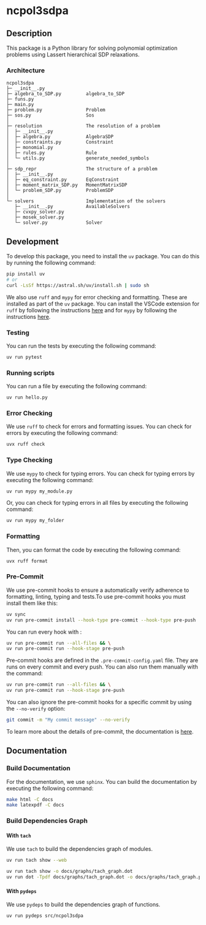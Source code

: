 # ncpol3sdpa

## Description

This package is a Python library for solving polynomial optimization problems using Lassert hierarchical SDP relaxations. 

### Architecture

```
ncpol3sdpa
├─ __init__.py
├─ algebra_to_SDP.py         algebra_to_SDP
├─ funs.py
├─ main.py
├─ problem.py                Problem
├─ sos.py                    Sos
│
├─ resolution                The resolution of a problem
│  ├─ __init__.py            
│  ├─ algebra.py             AlgebraSDP 
│  ├─ constraints.py         Constraint
│  ├─ monomial.py
│  ├─ rules.py               Rule
│  └─ utils.py               generate_needed_symbols
│
├─ sdp_repr                  The structure of a problem
│  ├─ __init__.py
│  ├─ eq_constraint.py       EqConstraint
│  ├─ moment_matrix_SDP.py   MomentMatrixSDP
│  └─ problem_SDP.py         ProblemSDP
│
└─ solvers                   Implementation of the solvers
   ├─ __init__.py            AvailableSolvers
   ├─ cvxpy_solver.py
   ├─ mosek_solver.py
   └─ solver.py              Solver
```

## Development

To develop this package, you need to install the `uv` package. You can do this by running the following command:

```bash
pip install uv
# or
curl -LsSf https://astral.sh/uv/install.sh | sudo sh
```

We also use `ruff` and `mypy` for error checking and formatting. These are installed as part of the `uv` package. You can install the VSCode extension for `ruff` by following the instructions [here](https://marketplace.visualstudio.com/items?itemName=charliermarsh.ruff) and for `mypy` by following the instructions [here](https://marketplace.visualstudio.com/items?itemName=matangover.mypy).

### Testing

You can run the tests by executing the following command:

```bash
uv run pytest
```

### Running scripts

You can run a file by executing the following command:

```bash
uv run hello.py
```

### Error Checking

We use `ruff` to check for errors and formatting issues. You can check for errors by executing the following command:

```bash
uvx ruff check
```

### Type Checking

We use `mypy` to check for typing errors. You can check for typing errors by executing the following command:

```bash
uv run mypy my_module.py
```
Or, you can check for typing errors in all files by executing the following command:

```bash
uv run mypy my_folder
```

### Formatting

Then, you can format the code by executing the following command:

```bash
uvx ruff format
```

### Pre-Commit

We use pre-commit hooks to ensure a automatically verify adherence to formatting, linting, typing and tests.To use pre-commit hooks you must install them like this:

```bash
uv sync
uv run pre-commit install --hook-type pre-commit --hook-type pre-push
```

You can run every hook with :

```bash
uv run pre-commit run --all-files && \
uv run pre-commit run --hook-stage pre-push
```

Pre-commit hooks are defined in the `.pre-commit-config.yaml` file. They are runs on every commit and every push. You can also run them manually with the command:

```bash
uv run pre-commit run --all-files && \
uv run pre-commit run --hook-stage pre-push
```

You can also ignore the pre-commit hooks for a specific commit by using the `--no-verify` option:

```bash
git commit -m "My commit message" --no-verify
```

To learn more about the details of pre-commit, the documentation is [here](https://pre-commit.com/).


## Documentation

### Build Documentation
<!-- You can install it by running the following command:

```bash
pip install sphinx
``` 
--> 

For the documentation, we use `sphinx`. You can build the documentation by executing the following command:

```bash
make html -C docs
make latexpdf -C docs
```

### Build Dependencies Graph

#### With `tach`

We use `tach` to build the dependencies graph of modules.

<!-- ```bash
uv run tach mod
uv run tach sync
``` -->

```bash
uv run tach show --web
```
```bash
uv run tach show -o docs/graphs/tach_graph.dot
uv run dot -Tpdf docs/graphs/tach_graph.dot -o docs/graphs/tach_graph.pdf
```

#### With `pydeps`

We use `pydeps` to build the dependencies graph of functions.

```bash
uv run pydeps src/ncpol3sdpa
```
